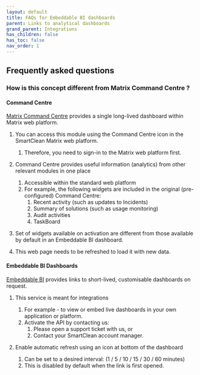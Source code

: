 ```yaml
---
layout: default
title: FAQs for Embeddable BI dashboards
parent: Links to analytical dashboards
grand_parent: Integrations
has_children: false
has_toc: false
nav_order: 1
---
```


## Frequently asked questions

### How is this concept different from Matrix Command Centre ?

#### Command Centre
[Matrix Command Centre](/integrations_cc.html) provides a single long-lived dashboard within Matrix web platform.

1. You can access this module using the Command Centre icon in the SmartClean Matrix web platform.
   1. Therefore, you need to sign-in to the Matrix web platform first.
   
2. Command Centre provides useful information (analytics) from other relevant modules in one place
   1. Accessible within the standard web platform
   2. For example, the following widgets are included in the original (pre-configured) Command Centre: 
      1. Recent activity (such as updates to Incidents)
      2. Summary of solutions (such as usage monitoring)
      3. Audit activities
      4. TaskBoard
   
3. Set of widgets available on activation are different from those available by default in an Embeddable BI dashboard.

4. This web page needs to be refreshed to load it with new data.

#### Embeddable BI Dashboards

[Embeddable BI](/integrations_ui.html) provides links to short-lived, customisable dashboards on request.

1. This service is meant for integrations
   1. For example - to view or embed live dashboards in your own application or platform.
   2. Activate the API by contacting us:
      1. Please open a support ticket with us, or 
      2. Contact your SmartClean account manager.

2. Enable automatic refresh using an icon at bottom of the dashboard
   1. Can be set to a desired interval: (1 / 5 / 10 / 15 / 30 / 60 minutes) 
   2. This is disabled by default when the link is first opened.
